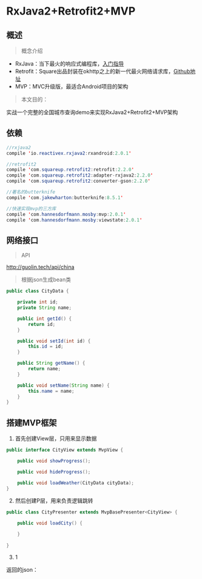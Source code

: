 # RxJava2+Retrofit2+MVP
## 概述

> 概念介绍

 - RxJava：当下最火的响应式编程库，[入门指导][1]
 - Retrofit：Square出品封装在okhttp之上的新一代最火网络请求库，[Github地址][2]
 - MVP：MVC升级版，最适合Android项目的架构

> 本文目的：

实战一个完整的全国城市查询demo来实现RxJava2+Retrofit2+MVP架构


## 依赖

``` java
//rxjava2
compile 'io.reactivex.rxjava2:rxandroid:2.0.1'

//retrofit2
compile 'com.squareup.retrofit2:retrofit:2.2.0'
compile 'com.squareup.retrofit2:adapter-rxjava2:2.2.0'
compile 'com.squareup.retrofit2:converter-gson:2.2.0'

//著名的butterknife
compile 'com.jakewharton:butterknife:8.5.1'

//快速实现mvp的三方库
compile 'com.hannesdorfmann.mosby:mvp:2.0.1'
compile 'com.hannesdorfmann.mosby:viewstate:2.0.1'
```

## 网络接口

> API

http://guolin.tech/api/china

> 根据json生成bean类

``` java
public class CityData {

    private int id;
    private String name;

    public int getId() {
        return id;
    }

    public void setId(int id) {
        this.id = id;
    }

    public String getName() {
        return name;
    }

    public void setName(String name) {
        this.name = name;
    }
}
```

## 搭建MVP框架

 1. 首先创建View层，只用来显示数据
 
``` java
public interface CityView extends MvpView {

    public void showProgress();

    public void hideProgress();

    public void loadWeather(CityData cityData);
}
```

 2. 然后创建P层，用来负责逻辑跳转
 

``` java
public class CityPresenter extends MvpBasePresenter<CityView> {

    public void loadCity() {

    }
	
}
```

 3. 1

返回的json：

  [1]: http://gank.io/post/560e15be2dca930e00da1083
  [2]: https://github.com/square/retrofit

